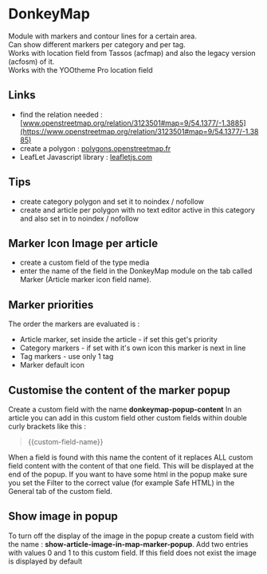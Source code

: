 # DonkeyMap
Module with markers and contour lines for a certain area.<br />
Can show different markers per category and per tag.<br />
Works with location field from Tassos (acfmap) and also the legacy version (acfosm)  of it. <br />
Works with the YOOtheme Pro location field <br />

## Links
- find the relation needed : [www.openstreetmap.org/relation/3123501#map=9/54.1377/-1.3885](https://www.openstreetmap.org/relation/3123501#map=9/54.1377/-1.3885)
- create a polygon : [polygons.openstreetmap.fr](http://polygons.openstreetmap.fr/)
- LeafLet Javascript library : [leafletjs.com](https://leafletjs.com/)

## Tips
- create category polygon and set it to noindex / nofollow
- create and article per polygon with no text editor active in this category and also set in to noindex / nofollow

## Marker Icon Image per article
- create a custom field of the type media
- enter the name of the field in the DonkeyMap module on the tab called Marker (Article marker icon field name).

## Marker priorities
The order the markers are evaluated is :
- Article marker, set inside the article - if set this get's priority
- Category markers - if set with it's own icon this marker is next in line
- Tag markers - use only 1 tag
- Marker default icon



## Customise the content of the marker popup
Create a custom field with the name **donkeymap-popup-content**
In an article you can add in this custom field other custom fields within double curly brackets like this :<br />
>{{custom-field-name}}<br />

When a field is found with this name the content of it replaces ALL custom field content with the content of that one field. This will be displayed at the end of the popup.
If you want to have some html in the popup make sure you set the Filter to the correct value (for example Safe HTML) in the General tab of the custom field.

## Show image in popup
To turn off the display of the image in the popup create a custom field with the name : **show-article-image-in-map-marker-popup**.
Add two entries with values 0 and 1 to this custom field.
If this field does not exist the image is displayed by default
